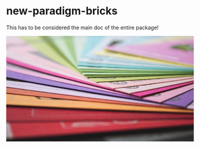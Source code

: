 # new-paradigm-bricks

This has to be considered the main doc of the entire package!

![the doc image](./Docs/images/doc.jpg)
